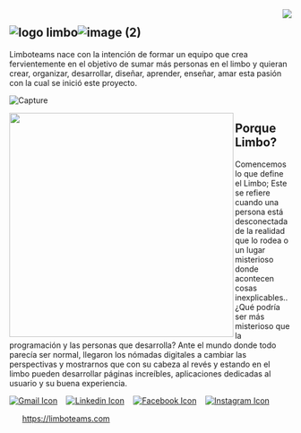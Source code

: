 

<img align="right" src="https://user-images.githubusercontent.com/5713670/87202985-820dcb80-c2b6-11ea-9f56-7ec461c497c3.gif" style="max-width: 100%; display: inline-block;" data-target="animated-image.originalImage" />

## ![logo limbo](https://user-images.githubusercontent.com/86364396/216613557-555c01f2-dac5-42c4-9806-f3fd567a7a6a.png)![image (2)](https://user-images.githubusercontent.com/86364396/216613388-3ad7c7f0-3afe-4db1-b7fc-913224b6096f.png)

Limboteams
nace con la intención de formar un equipo que crea fervientemente en el objetivo de sumar más personas en el limbo y quieran crear, organizar, desarrollar, diseñar, aprender, enseñar, amar esta pasión con la cual se inició este proyecto.


![Capture](https://user-images.githubusercontent.com/86364396/216601912-dc28c52e-6413-4f3a-8e02-00f4b64c8fc5.PNG)
 
<img align="left" src="https://user-images.githubusercontent.com/86364396/216607322-d25c322f-da51-4cf6-a6a4-2dafe0d20588.png" style="max-width: 100%; display: inline-block;" data-target="animated-image.originalImage" height="400" />

##  Porque Limbo?
Comencemos lo que define el Limbo; Este se refiere cuando una persona está desconectada de la realidad que lo rodea o un lugar misterioso donde acontecen cosas inexplicables.. ¿Qué podría ser más misterioso que la programación y las personas que desarrolla? Ante el mundo donde todo parecía ser normal, llegaron los nómadas digitales a cambiar las perspectivas y mostrarnos que con su cabeza al revés y estando en el limbo pueden desarrollar páginas increíbles, aplicaciones dedicadas al usuario y su buena experiencia.
 
 
 [![Gmail Icon](https://github.com/gauravghongde/social-icons/blob/master/SVG/Color/Gmail.svg)](mailto:limboteams@gmail.com)&nbsp; &nbsp;  [![Linkedin Icon](https://github.com/gauravghongde/social-icons/blob/master/SVG/Color/LinkedIN.svg)](https://www.linkedin.com/company/limboteams/)&nbsp; &nbsp; [![Facebook Icon](https://github.com/gauravghongde/social-icons/blob/master/SVG/Color/Facebook.svg)](https://www.facebook.com/limbo.limbo.54584)&nbsp; &nbsp; [![Instagram Icon](https://github.com/gauravghongde/social-icons/blob/master/SVG/White/Instagram_white.svg)](https://www.instagram.com/limboteams/)
 
<img src="https://user-images.githubusercontent.com/86364396/216610749-482d9e9f-232c-4048-9f7b-467220b15703.svg" height="15" />&nbsp; https://limboteams.com


 
 
 
